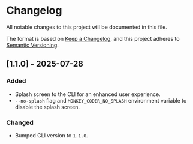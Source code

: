 # Changelog

All notable changes to this project will be documented in this file.

The format is based on [Keep a Changelog](https://keepachangelog.com/en/1.0.0/),
and this project adheres to [Semantic Versioning](https://semver.org/spec/v2.0.0.html).

## [1.1.0] - 2025-07-28

### Added

- Splash screen to the CLI for an enhanced user experience.
- `--no-splash` flag and `MONKEY_CODER_NO_SPLASH` environment variable to disable the splash screen.

### Changed

- Bumped CLI version to `1.1.0`.

